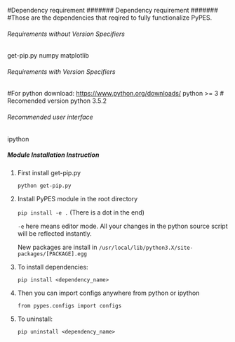 #Dependency requirement
####### Dependency requirement #######
#Those are the dependencies that reqired to fully functionalize PyPES.

###### Requirements without Version Specifiers ######
get-pip.py
numpy
matplotlib

###### Requirements with Version Specifiers ######
#For python download: https://www.python.org/downloads/
python >= 3             # Recomended version python 3.5.2

###### Recommended user interface ######
ipython

##### Module Installation Instruction ######

1. First install get-pip.py

	`python get-pip.py`

2. Install PyPES module in the root directory

	`pip install -e .` (There is a dot in the end)

	`-e` here means editor mode. All your changes in the python source script will be reflected instantly.

	New packages are install in `/usr/local/lib/python3.X/site-packages/[PACKAGE].egg`

3. To install dependencies:

	`pip install <dependency_name>`

4. Then you can import configs anywhere from python or ipython

	`from pypes.configs import configs`

5. To uninstall:

	`pip uninstall <dependency_name>`
